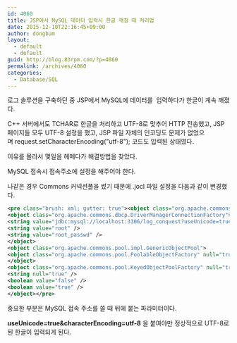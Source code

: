 ```yaml
---
id: 4060
title: JSP에서 MySQL 데이터 입력시 한글 깨질 때 처리법
date: 2015-12-10T22:16:45+09:00
author: dongbum
layout:
  - default
  - default
guid: http://blog.83rpm.com/?p=4060
permalink: /archives/4060
categories:
  - Database/SQL
---
```

로그 솔루션을 구축하던 중 JSP에서 MySQL에 데이터를  입력하다가 한글이 계속 깨졌다.

C++ 서버에서도 TCHAR로 한글을 처리하고 UTF-8로 맞추어 HTTP 전송했고, JSP 페이지들 모두 UTF-8 설정을 했고, JSP 파일 자체의 인코딩도 문제가 없었으며 request.setCharacterEncoding("utf-8"); 코드도 입력된 상태였다.

이유를 몰라서 몇일을 헤메다가 해결방법을 찾았다.

MySQL 접속시 접속주소에 설정을 해주어야 한다.

나같은 경우 Commons 커넥션풀을 썼기 때문에 .jocl 파일 설정을 다음과 같이 변경했다.

```XML
<pre class="brush: xml; gutter: true"><object class="org.apache.commons.dbcp.PoolableConnectionFactory" xmlns="http://apache.org/xml/xmlns/jakarta/commons/jocl">
<object class="org.apache.commons.dbcp.DriverManagerConnectionFactory">
<string value="jdbc:mysql://localhost:3306/log_conquest?useUnicode=true&characterEncoding=utf-8" />
<string value="root" />
<string value="root_passwd" />
</object>
<object class="org.apache.commons.pool.impl.GenericObjectPool">
<object class="org.apache.commons.pool.PoolableObjectFactory" null="true" />
</object>
<object class="org.apache.commons.pool.KeyedObjectPoolFactory" null="true" />
<string null="true" />
<boolean value="false" />
<boolean value="true" />
</object></pre>
```

중요한 부분은 MySQL 접속 주소를 쓸 때 뒤에 붙는 파라미터이다.

**useUnicode=true&characterEncoding=utf-8** 을 붙여야만 정상적으로 UTF-8로 된 한글이 입력되게 된다.
